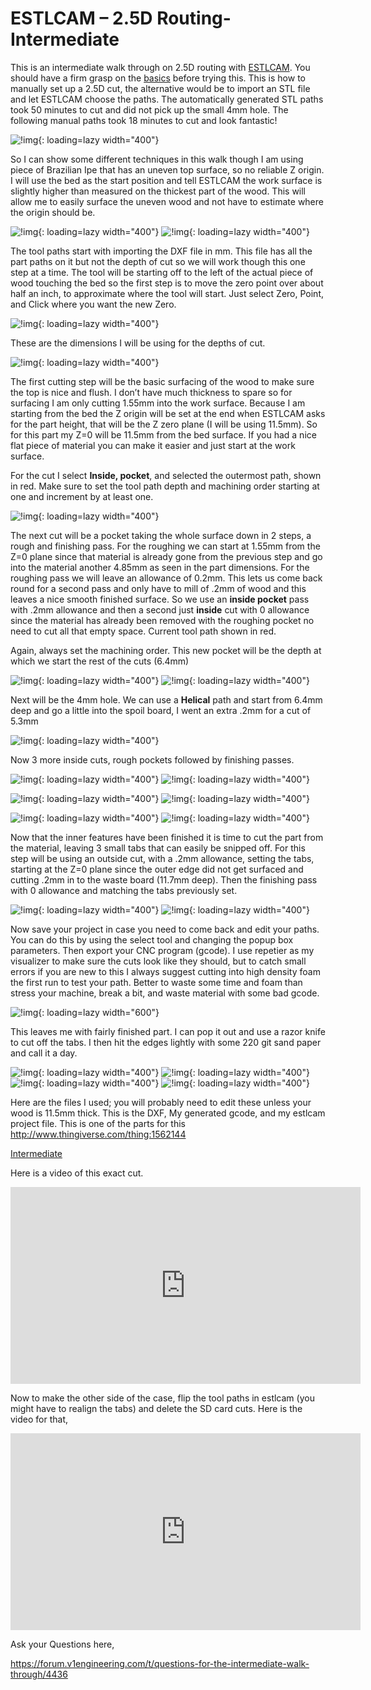 # ESTLCAM – 2.5D Routing- Intermediate

This is an intermediate walk through on 2.5D routing with [ESTLCAM](http://estlcam.de/). You should
have a firm grasp on the [basics](../software/estlcam-basics.md) before trying this. This is how to
manually set up a 2.5D cut, the alternative would be to import an STL file and let ESTLCAM choose
the paths. The automatically generated STL paths took 50 minutes to cut and did not pick up the
small 4mm hole. The following manual paths took 18 minutes to cut and look fantastic!

![!img](https://www.v1engineering.com/wp-content/uploads/2016/07/IMG_20160719_190511.jpg){: loading=lazy width="400"}

So I can show some different techniques in this walk though I am using piece of Brazilian Ipe that
has an uneven top surface, so no reliable Z origin. I will use the bed as the start position and
tell ESTLCAM the work surface is slightly higher than measured on the thickest part of the wood.
This will allow me to easily surface the uneven wood and not have to estimate where the origin
should be.

![!img](https://www.v1engineering.com/wp-content/uploads/2016/07/IMG_20160715_142616.jpg){: loading=lazy width="400"}
![!img](https://www.v1engineering.com/wp-content/uploads/2016/07/inter.jpg){: loading=lazy width="400"}

The tool paths start with importing the DXF file in mm. This file has all the part paths on it but
not the depth of cut so we will work though this one step at a time. The tool will be starting off to
the left of the actual piece of wood touching the bed so the first step is to move the zero point
over about half an inch, to approximate where the tool will start. Just select Zero, Point, and
Click where you want the new Zero.

![!img](https://www.v1engineering.com/wp-content/uploads/2016/07/NewZero.jpg){: loading=lazy width="400"}

These are the dimensions I will be using for the depths of cut.

![!img](https://www.v1engineering.com/wp-content/uploads/2016/07/dimiso.jpg){: loading=lazy width="400"}

The first cutting step will be the basic surfacing of the wood to make sure the top is nice and
flush. I don’t have much thickness to spare so for surfacing I am only cutting 1.55mm into the
work surface. Because I am starting from the bed the Z origin will be set at the end when ESTLCAM
asks for the part height, that will be the Z zero plane (I will be using 11.5mm). So for this part
my Z=0 will be 11.5mm from the bed surface. If you had a nice flat piece of material you can make
it easier and just start at the work surface.

For the cut I select **Inside, pocket**, and selected the outermost path, shown in red. Make sure
to set the tool path depth and machining order starting at one and increment by at least one.

![!img](https://www.v1engineering.com/wp-content/uploads/2016/07/I1.jpg){: loading=lazy width="400"}

The next cut will be a pocket taking the whole surface down in 2 steps, a rough and finishing pass.
For the roughing we can start at 1.55mm from the Z=0 plane since that material is already gone from
the previous step and go into the material another 4.85mm as seen in the part dimensions. For the
roughing pass we will leave an allowance of 0.2mm. This lets us come back round for a second pass
and only have to mill of .2mm of wood and this leaves a nice smooth finished surface. So we use an
**inside pocket** pass with .2mm allowance and then a second just **inside** cut with 0 allowance
since the material has already been removed with the roughing pocket no need to cut all that empty
space. Current tool path shown in red.

Again, always set the machining order. This new pocket will be the depth at which we start the
rest of the cuts (6.4mm)

![!img](https://www.v1engineering.com/wp-content/uploads/2016/07/I2.jpg){: loading=lazy width="400"}
![!img](https://www.v1engineering.com/wp-content/uploads/2016/07/I3.jpg){: loading=lazy width="400"}

Next will be the 4mm hole. We can use a **Helical** path and start from 6.4mm deep and go a little
into the spoil board, I went an extra .2mm for a cut of 5.3mm

![!img](https://www.v1engineering.com/wp-content/uploads/2016/07/I4.jpg){: loading=lazy width="400"}

Now 3 more inside cuts, rough pockets followed by finishing passes.

![!img](https://www.v1engineering.com/wp-content/uploads/2016/07/I5.jpg){: loading=lazy width="400"}
![!img](https://www.v1engineering.com/wp-content/uploads/2016/07/I6.jpg){: loading=lazy width="400"}

![!img](https://www.v1engineering.com/wp-content/uploads/2016/07/I7.jpg){: loading=lazy width="400"}
![!img](https://www.v1engineering.com/wp-content/uploads/2016/07/I8.jpg){: loading=lazy width="400"}

![!img](https://www.v1engineering.com/wp-content/uploads/2016/07/I9.jpg){: loading=lazy width="400"}
![!img](https://www.v1engineering.com/wp-content/uploads/2016/07/I10.jpg){: loading=lazy width="400"}

Now that the inner features have been finished it is time to cut the part from the material,
leaving 3 small tabs that can easily be snipped off. For this step will be using an
outside cut, with a .2mm allowance, setting the tabs, starting at the Z=0 plane since the outer
edge did not get surfaced and cutting .2mm in to the waste board (11.7mm deep). Then the
finishing pass with 0 allowance and matching the tabs previously set.

![!img](https://www.v1engineering.com/wp-content/uploads/2016/07/I11.jpg){: loading=lazy width="400"}
![!img](https://www.v1engineering.com/wp-content/uploads/2016/07/I12.jpg){: loading=lazy width="400"}

Now save your project in case you need to come back and edit your paths. You can do this by
using the select tool and changing the popup box parameters. Then export your CNC program
(gcode). I use repetier as my visualizer to make sure the cuts look like they should, but to
catch small errors if you are new to this I always suggest cutting into high density foam the
first run to test your path. Better to waste some time and foam than stress your machine, break
a bit, and waste material with some bad gcode.

![!img](https://www.v1engineering.com/wp-content/uploads/2016/07/I13.jpg){: loading=lazy width="600"}

This leaves me with fairly finished part. I can pop it out and use a razor knife to cut off
the tabs. I then hit the edges lightly with some 220 git sand paper and call it a day.

![!img](https://www.v1engineering.com/wp-content/uploads/2016/07/IMG_20160715_144938.jpg){: loading=lazy width="400"}
![!img](https://www.v1engineering.com/wp-content/uploads/2016/07/IMG_20160715_145020.jpg){: loading=lazy width="400"}
![!img](https://www.v1engineering.com/wp-content/uploads/2016/07/IMG_20160711_202100.jpg){: loading=lazy width="400"}
![!img](https://www.v1engineering.com/wp-content/uploads/2016/07/IMG_20160715_145757.jpg){: loading=lazy width="400"}

Here are the files I used; you will probably need to edit these unless your wood is 11.5mm
thick. This is the DXF, My generated gcode, and my estlcam project file. This is one of the
parts for this http://www.thingiverse.com/thing:1562144

[Intermediate](https://www.v1engineering.com/wp-content/uploads/2016/07/Intermediate.zip)

Here is a video of this exact cut.

<iframe width="560" height="315" src="https://www.youtube.com/embed/iHAhtaadcCg"
  title="YouTube video player" frameborder="0" allow="accelerometer; autoplay;
  clipboard-write; encrypted-media; gyroscope; picture-in-picture" allowfullscreen></iframe>

Now to make the other side of the case, flip the tool paths in estlcam (you might have to
realign the tabs) and delete the SD card cuts. Here is the video for that,

<iframe width="560" height="315" src="https://www.youtube.com/embed/P3_HOwyE9BY"
  title="YouTube video player" frameborder="0" allow="accelerometer; autoplay;
  clipboard-write; encrypted-media; gyroscope; picture-in-picture" allowfullscreen></iframe>

Ask your Questions here,

https://forum.v1engineering.com/t/questions-for-the-intermediate-walk-through/4436
